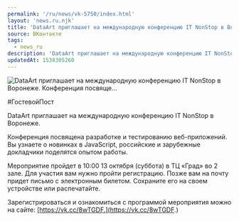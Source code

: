 ```yaml
---
permalink: '/ru/news/vk-5750/index.html'
layout: 'news.ru.njk'
title: 'DataArt приглашает на международную конференцию IT NonStop в Воронеже. Конференция посвяще'
source: ВКонтакте
tags:
  - news_ru
description: 'DataArt приглашает на международную конференцию IT NonStop в Воронеже. Конференция посвяще…'
updatedAt: 1538305260
---
```

![DataArt приглашает на международную конференцию IT NonStop в Воронеже. Конференция посвяще…](https://sun9-5.userapi.com/impf/c850232/v850232805/3b3fb/gSKsg7hppc8.jpg?size=1200x658&quality=96&proxy=1&sign=fee1e4eb80f4f67c55b7383d4f72403f&c_uniq_tag=jwtfYwJa29BPxVTzQcE844jlm0psM445IJg7dWyTb1s&type=album)

#ГостевойПост

DataArt приглашает на международную конференцию IT NonStop в Воронеже.

Конференция посвящена разработке и тестированию веб-приложений. Вы узнаете о новинках в JavaScript, российские и зарубежные докладчики поделятся опытом работы.

Мероприятие пройдет в 10:00 13 октября (суббота) в ТЦ «Град» во 2 зале. Для участия вам нужно пройти регистрацию. Позже вам на почту придет письмо с электронным билетом. Сохраните его на своем устройстве или распечатайте.

Зарегистрироваться и ознакомиться с программой мероприятия можно на сайте: [https://vk.cc/8wTGDF.](https://vk.cc/8wTGDF.)
